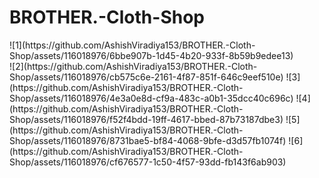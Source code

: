 # BROTHER.-Cloth-Shop

<div style="width:550px">
![1](https://github.com/AshishViradiya153/BROTHER.-Cloth-Shop/assets/116018976/6bbe907b-1d45-4b20-933f-8b59b9edee13)
<div>
![2](https://github.com/AshishViradiya153/BROTHER.-Cloth-Shop/assets/116018976/cb575c6e-2161-4f87-851f-646c9eef510e)
![3](https://github.com/AshishViradiya153/BROTHER.-Cloth-Shop/assets/116018976/4e3a0e8d-cf9a-483c-a0b1-35dcc40c696c)
![4](https://github.com/AshishViradiya153/BROTHER.-Cloth-Shop/assets/116018976/f52f4bdd-19ff-4617-bbed-87b73187dbe3)
![5](https://github.com/AshishViradiya153/BROTHER.-Cloth-Shop/assets/116018976/8731bae5-bf84-4068-9bfe-d3d57fb1074f)
![6](https://github.com/AshishViradiya153/BROTHER.-Cloth-Shop/assets/116018976/cf676577-1c50-4f57-93dd-fb143f6ab903)
